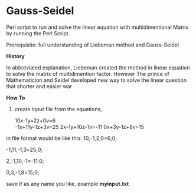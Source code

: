# Gauss-Seidel
Perl script to run and solve the linear equation with multidimentional Matrix by running the Perl Script.

Prerequisite: full understanding of Liebeman method and Gauss-Seidel

<b> History </b>

In abbreviated explanation, Liebeman created the method in linear equation to solve the matrix of multidimention
factor.
However The prince of Mathematicion and Seidel developed new way to solve the linear question that shorter and easier war 

<b> How To </b>

1. create input file from the equations,

     10x-1y+2z+0v=6  
   -1x+11y-1z+3v=25 
   2x-1y+10z-1v=-11
     0x+3y-1z+8v=15  

in file format would be like this:
10,-1,2,0=6;0;

-1,11,-1,3=25;0;

2,-1,10,-1=-11;0;

0,3,-1,8=15;0;

save if as any name you like, example <b>myinput.txt</b>
